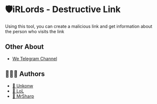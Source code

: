 
# 🛡iRLords - Destructive Link

Using this tool, you can create a malicious link and get information about the person who visits the link


## Other About

 - [We Telegram Channel](https://t.me/irlords)


## 🧑🏻‍💻 Authors

- [🧨 Unkonw](https://t.me/soltan_python)
- [🧨 LoL](https://t.me/ilolilol)
- [🧨 MrSharp](https://t.me/MrSharp)

